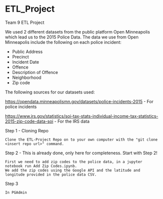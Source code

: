 # ETL_Project
Team 9 ETL Project

We used 2 different datasets from the public platform Open Minneapolis which lead us to the 2015 Police Data. The data we use from Open Minneapolis include the following on each police incident:
* Public Address
* Precinct
* Incident Date
* Offence
* Description of Offence
* Neighborhood
* Zip code

The following sources for our datasets used:

https://opendata.minneapolismn.gov/datasets/police-incidents-2015 - For police incidents

https://www.irs.gov/statistics/soi-tax-stats-individual-income-tax-statistics-2015-zip-code-data-soi - For the IRS data



Step 1 - Cloning Repo
     
    Clone the ETL-Project Repo on to your own computer with the "git clone <insert repo url>" command.

Step 2 - This is already done, only here for completeness. Start with Step 2!
  
    First we need to add zip codes to the police data, in a jupyter notebook run Add Zip Codes.ipynb.
    We add the zip codes using the Google API and the latitude and longitude provided in the police data CSV.

Step 3
  
    In PGAdmin 
